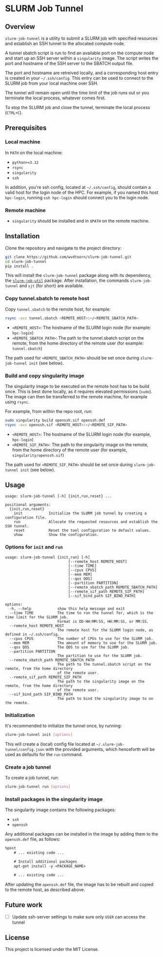 # SLURM Job Tunnel

## Overview

`slurm-job-tunnel` is a utility to submit a SLURM job with specified resources and establish an SSH tunnel to the allocated compute node.

A tunnel sbatch script is run to find an available port on the compute node and start up an SSH server within a `singularity` image.
The script writes the port and hostname of the SSH server to the SBATCH output file.

The port and hostname are retreived locally, and a corresponding host entry is created in your `~/.ssh/config`.
This entry can be used to connect to the SLURM job from your local machine over SSH.

The tunnel will remain open until the time limit of the job runs out or you terminate the local process, whatever comes first.

To stop the SLURM job and close the tunnel, terminate the local process (`CTRL+C`).

## Prerequisites

### Local machine

In `PATH` on the local machine:

- `python>=3.12`
- `rsync`
- `singularity`
- `ssh`

In addition, you're ssh config, located at `~/.ssh/config`, should contain a valid host for the login node of the HPC.
For example, if you named this host `hpc-login`, running `ssh hpc-login` should connect you to the login node.

### Remote machine

- `singularity` should be installed and in `$PATH` on the remote machine.

## Installation

Clone the repository and navigate to the project directory:

```sh
git clone https://github.com/wvdtoorn/slurm-job-tunnel.git
cd slurm-job-tunnel
pip install .
```

This will install the `slurm-job-tunnel` package along with its dependency, the [`slurm-job-util`](https://github.com/wvdtoorn/slurm-job-util) package.
After installation, the commands `slurm-job-tunnel` and `sjt` (for short) are available.

### Copy tunnel.sbatch to remote host

Copy `tunnel.sbatch` to the remote host, for example:

```sh
rsync -avz tunnel.sbatch <REMOTE_HOST>:~/<REMOTE_SBATCH_PATH>
```

- `<REMOTE_HOST>`: The hostname of the SLURM login node (for example: `hpc-login`)
- `<REMOTE_SBATCH_PATH>`: The path to the tunnel.sbatch script on the remote, from the home directory of the remote user (for example: `tunnel.sbatch`)

The path used for `<REMOTE_SBATCH_PATH>` should be set once during `slurm-job-tunnel init` (see below).

### Build and copy singularity image

The singularity image to be executed on the remote host has to be build once.
This is best done locally, as it requires elevated permissions (`sudo`).
The image can then be transferred to the remote machine, for example using `rsync`.

For example, from within the repo root, run:

```sh
sudo singularity build openssh.sif openssh.def
rsync -avz openssh.sif <REMOTE_HOST>:~/<REMOTE_SIF_PATH>
```

- `<REMOTE_HOST>`: The hostname of the SLURM login node (for example, `hpc-login`)
- `<REMOTE_SIF_PATH>`: The path to the singularity image on the remote, from the home directory of the remote user (for example, `singularity/openssh.sif`)

The path used for `<REMOTE_SIF_PATH>` should be set once during `slurm-job-tunnel init` (see below).

## Usage

```
usage: slurm-job-tunnel [-h] {init,run,reset} ...

positional arguments:
  {init,run,reset}
    init            Initialize the SLURM job tunnel by creating a configuration file.
    run             Allocate the requested resources and establish the SSH tunnel.
    reset           Reset the tool configuration to default values.
    show            Show the configuration.
```

### Options for `init` and `run`

```
usage: slurm-job-tunnel {init,run} [-h]
                             [--remote_host REMOTE_HOST]
                             [--time TIME]
                             [--cpus CPUS]
                             [--mem MEM]
                             [--qos QOS]
                             [--partition PARTITION]
                             [--remote_sbatch_path REMOTE_SBATCH_PATH]
                             [--remote_sif_path REMOTE_SIF_PATH]
                             [--sif_bind_path SIF_BIND_PATH]

options:
  -h, --help            show this help message and exit
  --time TIME           The time to run the tunnel for, which is the time limit for the SLURM job.
                        Format is DD-HH:MM:SS, HH:MM:SS, or MM:SS.
  --remote_host REMOTE_HOST
                        The remote host for the SLURM login node, as defined in ~/.ssh/config.
  --cpus CPUS           The number of CPUs to use for the SLURM job.
  --mem MEM             The amount of memory to use for the SLURM job.
  --qos QOS             The QOS to use for the SLURM job.
  --partition PARTITION
                        The partition to use for the SLURM job.
  --remote_sbatch_path REMOTE_SBATCH_PATH
                        The path to the tunnel.sbatch script on the remote, from the home directory 
                        of the remote user.
  --remote_sif_path REMOTE_SIF_PATH
                        The path to the singularity image on the remote, from the home directory 
                        of the remote user.
  --sif_bind_path SIF_BIND_PATH
                        The path to bind the singularity image to on the remote.
```

### Initialization

It's recommended to initialize the tunnel once, by running:

```sh
slurm-job-tunnel init [options]
```

This will create a (local) config file located at `~/.slurm-job-tunnel/config.json` with the provided arguments, which henceforth will be used as defaults for the `run` command.

### Create a job tunnel

To create a job tunnel, run:

```sh
slurm-job-tunnel run [options]
```

### Install packages in the singularity image

The singularity image contains the following packages:

- `ssh`
- `openssh`

Any additional packages can be installed in the image by adding them to the `openssh.def` file, as follows:

```def
%post
    # ... existing code ...

    # Install additional packages
    apt-get install -y <PACKAGE_NAME>

    # ... existing code ...
```

After updating the `openssh.def` file, the image has to be rebuilt and copied to the remote host, as described above.

## Future work

- [ ] Update ssh-server settings to make sure only `USER` can access the tunnel

## License

This project is licensed under the MIT License.
